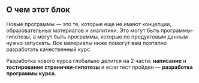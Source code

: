 ## О чем этот блок

Новые программы — это те, которые еще не имеют концепции, образовательных материалов и аналитики. Это могут быть программы-гипотезы, а могут быть программы, которые по продуктовым данным нужно запускать. Все материалы ниже помогут вам поэтапно разработать качественный курс.

Разработка нового курса глобально делится на 2 части: **написание** и **тестирование странички-гипотезы** и если тест пройден — **разработка программы курса**.
